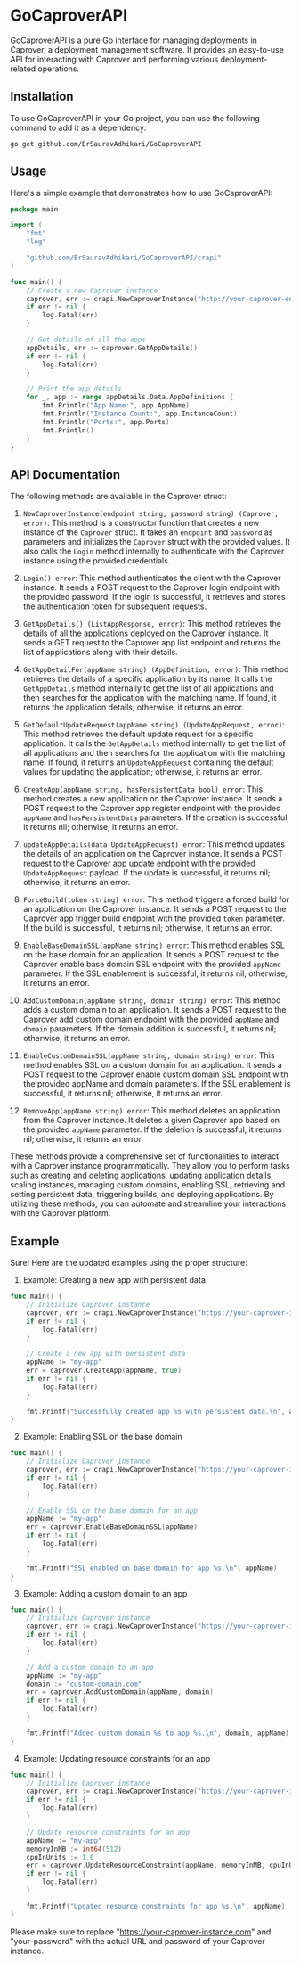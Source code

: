 # GoCaproverAPI

GoCaproverAPI is a pure Go interface for managing deployments in Caprover, a deployment management software. It provides an easy-to-use API for interacting with Caprover and performing various deployment-related operations.

## Installation

To use GoCaproverAPI in your Go project, you can use the following command to add it as a dependency:

```shell
go get github.com/ErSauravAdhikari/GoCaproverAPI
```

## Usage

Here's a simple example that demonstrates how to use GoCaproverAPI:

```go
package main

import (
	"fmt"
	"log"

	"github.com/ErSauravAdhikari/GoCaproverAPI/crapi"
)

func main() {
	// Create a new Caprover instance
	caprover, err := crapi.NewCaproverInstance("http://your-caprover-endpoint", "your-password")
	if err != nil {
		log.Fatal(err)
	}

	// Get details of all the apps
	appDetails, err := caprover.GetAppDetails()
	if err != nil {
		log.Fatal(err)
	}

	// Print the app details
	for _, app := range appDetails.Data.AppDefinitions {
		fmt.Println("App Name:", app.AppName)
		fmt.Println("Instance Count:", app.InstanceCount)
		fmt.Println("Ports:", app.Ports)
		fmt.Println()
	}
}
```

## API Documentation

The following methods are available in the Caprover struct:

1. `NewCaproverInstance(endpoint string, password string) (Caprover, error)`: This method is a constructor function that creates a new instance of the `Caprover` struct. It takes an `endpoint` and `password` as parameters and initializes the `Caprover` struct with the provided values. It also calls the `Login` method internally to authenticate with the Caprover instance using the provided credentials.

2. `Login() error`: This method authenticates the client with the Caprover instance. It sends a POST request to the Caprover login endpoint with the provided password. If the login is successful, it retrieves and stores the authentication token for subsequent requests.

3. `GetAppDetails() (ListAppResponse, error)`: This method retrieves the details of all the applications deployed on the Caprover instance. It sends a GET request to the Caprover app list endpoint and returns the list of applications along with their details.

4. `GetAppDetailFor(appName string) (AppDefinition, error)`: This method retrieves the details of a specific application by its name. It calls the `GetAppDetails` method internally to get the list of all applications and then searches for the application with the matching name. If found, it returns the application details; otherwise, it returns an error.

5. `GetDefaultUpdateRequest(appName string) (UpdateAppRequest, error)`: This method retrieves the default update request for a specific application. It calls the `GetAppDetails` method internally to get the list of all applications and then searches for the application with the matching name. If found, it returns an `UpdateAppRequest` containing the default values for updating the application; otherwise, it returns an error.

6. `CreateApp(appName string, hasPersistentData bool) error`: This method creates a new application on the Caprover instance. It sends a POST request to the Caprover app register endpoint with the provided `appName` and `hasPersistentData` parameters. If the creation is successful, it returns nil; otherwise, it returns an error.

7. `updateAppDetails(data UpdateAppRequest) error`: This method updates the details of an application on the Caprover instance. It sends a POST request to the Caprover app update endpoint with the provided `UpdateAppRequest` payload. If the update is successful, it returns nil; otherwise, it returns an error.

8. `ForceBuild(token string) error`: This method triggers a forced build for an application on the Caprover instance. It sends a POST request to the Caprover app trigger build endpoint with the provided `token` parameter. If the build is successful, it returns nil; otherwise, it returns an error.

9. `EnableBaseDomainSSL(appName string) error`: This method enables SSL on the base domain for an application. It sends a POST request to the Caprover enable base domain SSL endpoint with the provided `appName` parameter. If the SSL enablement is successful, it returns nil; otherwise, it returns an error.

10. `AddCustomDomain(appName string, domain string) error`: This method adds a custom domain to an application. It sends a POST request to the Caprover add custom domain endpoint with the provided `appName` and `domain` parameters. If the domain addition is successful, it returns nil; otherwise, it returns an error.

11. `EnableCustomDomainSSL(appName string, domain string) error`: This method enables SSL on a custom domain for an application. It sends a POST request to the Caprover enable custom domain SSL endpoint with the provided appName and domain parameters. If the SSL enablement is successful, it returns nil; otherwise, it returns an error. 

12. `RemoveApp(appName string) error`: This method deletes an application from the Caprover instance. It deletes a given Caprover app based on the provided `appName` parameter. If the deletion is successful, it returns nil; otherwise, it returns an error.


These methods provide a comprehensive set of functionalities to interact with a Caprover instance programmatically. They allow you to perform tasks such as creating and deleting applications, updating application details, scaling instances, managing custom domains, enabling SSL, retrieving and setting persistent data, triggering builds, and deploying applications. By utilizing these methods, you can automate and streamline your interactions with the Caprover platform.

## Example
Sure! Here are the updated examples using the proper structure:

1. Example: Creating a new app with persistent data

```go
func main() {
	// Initialize Caprover instance
	caprover, err := crapi.NewCaproverInstance("https://your-caprover-instance.com", "your-password")
	if err != nil {
		log.Fatal(err)
	}

	// Create a new app with persistent data
	appName := "my-app"
	err = caprover.CreateApp(appName, true)
	if err != nil {
		log.Fatal(err)
	}

	fmt.Printf("Successfully created app %s with persistent data.\n", appName)
}
```

2. Example: Enabling SSL on the base domain

```go
func main() {
	// Initialize Caprover instance
	caprover, err := crapi.NewCaproverInstance("https://your-caprover-instance.com", "your-password")
	if err != nil {
		log.Fatal(err)
	}

	// Enable SSL on the base domain for an app
	appName := "my-app"
	err = caprover.EnableBaseDomainSSL(appName)
	if err != nil {
		log.Fatal(err)
	}

	fmt.Printf("SSL enabled on base domain for app %s.\n", appName)
}
```

3. Example: Adding a custom domain to an app

```go
func main() {
	// Initialize Caprover instance
	caprover, err := crapi.NewCaproverInstance("https://your-caprover-instance.com", "your-password")
	if err != nil {
		log.Fatal(err)
	}

	// Add a custom domain to an app
	appName := "my-app"
	domain := "custom-domain.com"
	err = caprover.AddCustomDomain(appName, domain)
	if err != nil {
		log.Fatal(err)
	}

	fmt.Printf("Added custom domain %s to app %s.\n", domain, appName)
}
```

4. Example: Updating resource constraints for an app

```go
func main() {
	// Initialize Caprover instance
	caprover, err := crapi.NewCaproverInstance("https://your-caprover-instance.com", "your-password")
	if err != nil {
		log.Fatal(err)
	}

	// Update resource constraints for an app
	appName := "my-app"
	memoryInMB := int64(512)
	cpuInUnits := 1.0
	err = caprover.UpdateResourceConstraint(appName, memoryInMB, cpuInUnits)
	if err != nil {
		log.Fatal(err)
	}

	fmt.Printf("Updated resource constraints for app %s.\n", appName)
}
```

Please make sure to replace "https://your-caprover-instance.com" and "your-password" with the actual URL and password of your Caprover instance.
